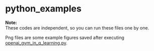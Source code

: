 # python_examples

<b>Note:</b><br>
These codes are independent, so you can run these files one by one.

Png files are some example figures saved after executing <a href='machine-learning/openai_gym_in_q_learning.py'>openai_gym_in_q_learning.py</a>.
